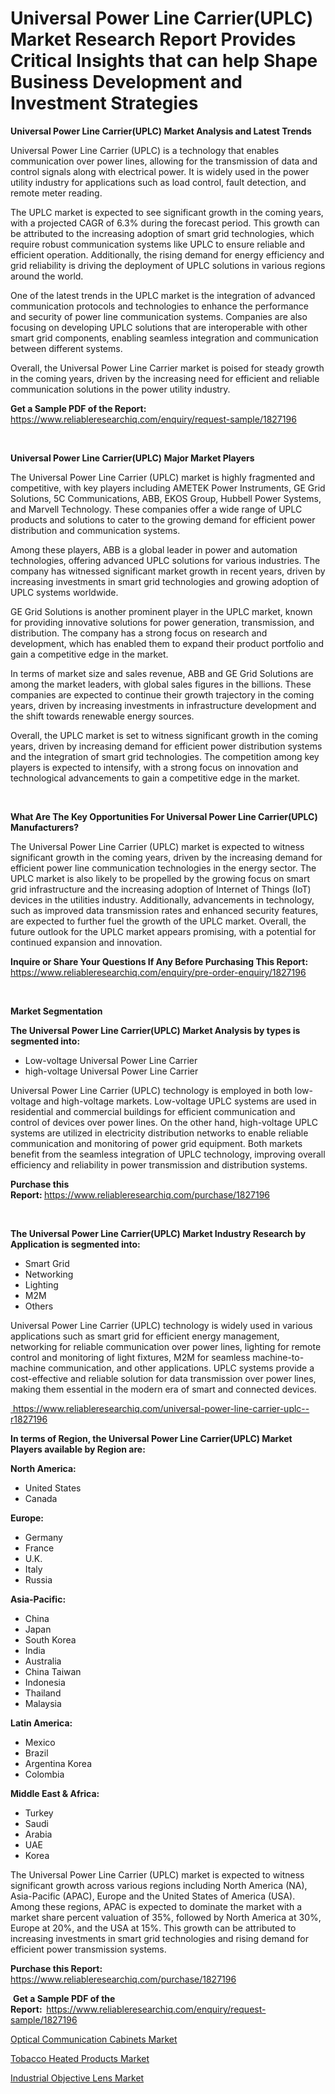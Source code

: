 <p><h1>Universal Power Line Carrier(UPLC) Market Research Report Provides Critical Insights that can help Shape Business Development and Investment Strategies</h1></p><p><strong>Universal Power Line Carrier(UPLC) Market Analysis and Latest Trends</strong></p>
<p><p>Universal Power Line Carrier (UPLC) is a technology that enables communication over power lines, allowing for the transmission of data and control signals along with electrical power. It is widely used in the power utility industry for applications such as load control, fault detection, and remote meter reading.</p><p>The UPLC market is expected to see significant growth in the coming years, with a projected CAGR of 6.3% during the forecast period. This growth can be attributed to the increasing adoption of smart grid technologies, which require robust communication systems like UPLC to ensure reliable and efficient operation. Additionally, the rising demand for energy efficiency and grid reliability is driving the deployment of UPLC solutions in various regions around the world.</p><p>One of the latest trends in the UPLC market is the integration of advanced communication protocols and technologies to enhance the performance and security of power line communication systems. Companies are also focusing on developing UPLC solutions that are interoperable with other smart grid components, enabling seamless integration and communication between different systems.</p><p>Overall, the Universal Power Line Carrier market is poised for steady growth in the coming years, driven by the increasing need for efficient and reliable communication solutions in the power utility industry.</p></p>
<p><strong>Get a Sample PDF of the Report:&nbsp;</strong> <a href="https://www.reliableresearchiq.com/enquiry/request-sample/1827196">https://www.reliableresearchiq.com/enquiry/request-sample/1827196</a></p>
<p>&nbsp;</p>
<p><strong>Universal Power Line Carrier(UPLC) Major Market Players</strong></p>
<p><p>The Universal Power Line Carrier (UPLC) market is highly fragmented and competitive, with key players including AMETEK Power Instruments, GE Grid Solutions, 5C Communications, ABB, EKOS Group, Hubbell Power Systems, and Marvell Technology. These companies offer a wide range of UPLC products and solutions to cater to the growing demand for efficient power distribution and communication systems.</p><p>Among these players, ABB is a global leader in power and automation technologies, offering advanced UPLC solutions for various industries. The company has witnessed significant market growth in recent years, driven by increasing investments in smart grid technologies and growing adoption of UPLC systems worldwide.</p><p>GE Grid Solutions is another prominent player in the UPLC market, known for providing innovative solutions for power generation, transmission, and distribution. The company has a strong focus on research and development, which has enabled them to expand their product portfolio and gain a competitive edge in the market.</p><p>In terms of market size and sales revenue, ABB and GE Grid Solutions are among the market leaders, with global sales figures in the billions. These companies are expected to continue their growth trajectory in the coming years, driven by increasing investments in infrastructure development and the shift towards renewable energy sources.</p><p>Overall, the UPLC market is set to witness significant growth in the coming years, driven by increasing demand for efficient power distribution systems and the integration of smart grid technologies. The competition among key players is expected to intensify, with a strong focus on innovation and technological advancements to gain a competitive edge in the market.</p></p>
<p>&nbsp;</p>
<p><strong>What Are The Key Opportunities For Universal Power Line Carrier(UPLC) Manufacturers?</strong></p>
<p><p>The Universal Power Line Carrier (UPLC) market is expected to witness significant growth in the coming years, driven by the increasing demand for efficient power line communication technologies in the energy sector. The UPLC market is also likely to be propelled by the growing focus on smart grid infrastructure and the increasing adoption of Internet of Things (IoT) devices in the utilities industry. Additionally, advancements in technology, such as improved data transmission rates and enhanced security features, are expected to further fuel the growth of the UPLC market. Overall, the future outlook for the UPLC market appears promising, with a potential for continued expansion and innovation.</p></p>
<p><strong>Inquire or Share Your Questions If Any Before Purchasing This Report:</strong> <a href="https://www.reliableresearchiq.com/enquiry/pre-order-enquiry/1827196">https://www.reliableresearchiq.com/enquiry/pre-order-enquiry/1827196</a></p>
<p>&nbsp;</p>
<p><strong>Market Segmentation</strong></p>
<p><strong>The Universal Power Line Carrier(UPLC) Market Analysis by types is segmented into:</strong></p>
<p><ul><li>Low-voltage Universal Power Line Carrier</li><li>high-voltage Universal Power Line Carrier</li></ul></p>
<p><p>Universal Power Line Carrier (UPLC) technology is employed in both low-voltage and high-voltage markets. Low-voltage UPLC systems are used in residential and commercial buildings for efficient communication and control of devices over power lines. On the other hand, high-voltage UPLC systems are utilized in electricity distribution networks to enable reliable communication and monitoring of power grid equipment. Both markets benefit from the seamless integration of UPLC technology, improving overall efficiency and reliability in power transmission and distribution systems.</p></p>
<p><strong>Purchase this Report:&nbsp;</strong><a href="https://www.reliableresearchiq.com/purchase/1827196">https://www.reliableresearchiq.com/purchase/1827196</a></p>
<p>&nbsp;</p>
<p><strong>The Universal Power Line Carrier(UPLC) Market Industry Research by Application is segmented into:</strong></p>
<p><ul><li>Smart Grid</li><li>Networking</li><li>Lighting</li><li>M2M</li><li>Others</li></ul></p>
<p><p>Universal Power Line Carrier (UPLC) technology is widely used in various applications such as smart grid for efficient energy management, networking for reliable communication over power lines, lighting for remote control and monitoring of light fixtures, M2M for seamless machine-to-machine communication, and other applications. UPLC systems provide a cost-effective and reliable solution for data transmission over power lines, making them essential in the modern era of smart and connected devices.</p></p>
<p><a href="https://www.reliableresearchiq.com/universal-power-line-carrier-uplc--r1827196">&nbsp;https://www.reliableresearchiq.com/universal-power-line-carrier-uplc--r1827196</a></p>
<p><strong>In terms of Region, the Universal Power Line Carrier(UPLC) Market Players available by Region are:</strong></p>
<p>
    <p> <strong> North America: </strong>
        <ul>
            <li>United States</li>
            <li>Canada</li>
        </ul>
        </p> 
    <p> <strong> Europe: </strong>
        <ul>
            <li>Germany</li>
            <li>France</li>
            <li>U.K.</li>
            <li>Italy</li>
            <li>Russia</li>
        </ul>
        </p> 
    <p> <strong> Asia-Pacific: </strong>
        <ul>
            <li>China</li>
            <li>Japan</li>
            <li>South Korea</li>
            <li>India</li>
            <li>Australia</li>
            <li>China Taiwan</li>
            <li>Indonesia</li>
            <li>Thailand</li>
            <li>Malaysia</li>
        </ul>
        </p> 
    <p> <strong> Latin America: </strong>
        <ul>
            <li>Mexico</li>
            <li>Brazil</li>
            <li>Argentina Korea</li>
            <li>Colombia</li>
        </ul>
        </p> 
    <p> <strong> Middle East & Africa: </strong>
        <ul>
            <li>Turkey</li>
            <li>Saudi</li>
            <li>Arabia</li>
            <li>UAE</li>
            <li>Korea</li>
        </ul>
    </p>
    </p>
<p><p>The Universal Power Line Carrier (UPLC) market is expected to witness significant growth across various regions including North America (NA), Asia-Pacific (APAC), Europe and the United States of America (USA). Among these regions, APAC is expected to dominate the market with a market share percent valuation of 35%, followed by North America at 30%, Europe at 20%, and the USA at 15%. This growth can be attributed to increasing investments in smart grid technologies and rising demand for efficient power transmission systems.</p></p>
<p><strong>Purchase this Report: </strong><a href="https://www.reliableresearchiq.com/purchase/1827196">https://www.reliableresearchiq.com/purchase/1827196</a></p>
<p>&nbsp;<strong>Get a Sample PDF of the Report:&nbsp;&nbsp;</strong><a href="https://www.reliableresearchiq.com/enquiry/request-sample/1827196">https://www.reliableresearchiq.com/enquiry/request-sample/1827196</a></p>
<p><strong></strong></p>
<p><p><a href="https://github.com/waughhelen1/Market-Research-Report-List-1/blob/main/optical-communication-cabinets-market.md">Optical Communication Cabinets Market</a></p><p><a href="https://github.com/IkeSchumm04/Market-Research-Report-List-1/blob/main/tobacco-heated-products-market.md">Tobacco Heated Products Market</a></p><p><a href="https://github.com/hdicirhd4/Market-Research-Report-List-1/blob/main/industrial-objective-lens-market.md">Industrial Objective Lens Market</a></p></p>